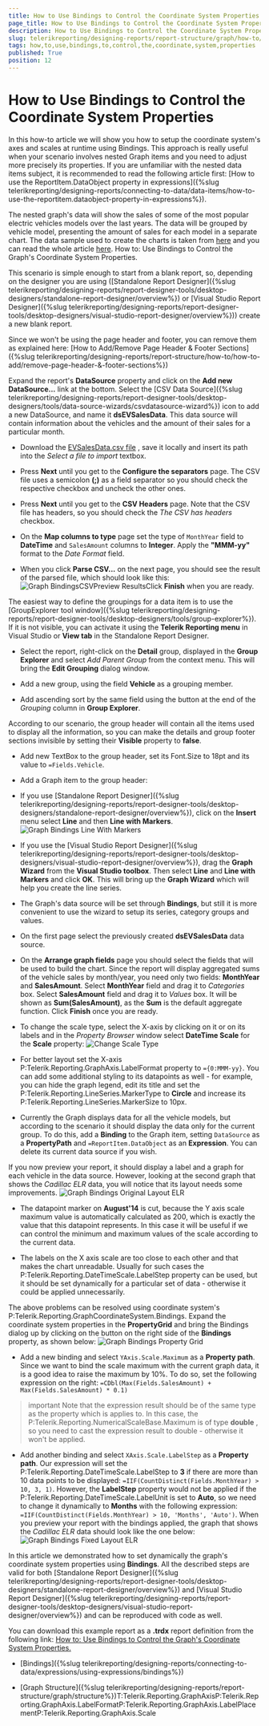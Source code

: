 ```yaml
---
title: How to Use Bindings to Control the Coordinate System Properties
page_title: How to Use Bindings to Control the Coordinate System Properties | for Telerik Reporting Documentation
description: How to Use Bindings to Control the Coordinate System Properties
slug: telerikreporting/designing-reports/report-structure/graph/how-to/how-to-use-bindings-to-control-the-coordinate-system-properties
tags: how,to,use,bindings,to,control,the,coordinate,system,properties
published: True
position: 12
---
```


# How to Use Bindings to Control the Coordinate System Properties



In this how-to article we will show you how to setup the coordinate system's axes and scales at runtime using Bindings.
        This approach is really useful when your scenario involves nested Graph items and you need to adjust more precisely its properties.
        If you are unfamiliar with the nested data items subject, it is recommended to read the following article first:
        [How to use the ReportItem.DataObject property in expressions]({%slug telerikreporting/designing-reports/connecting-to-data/data-items/how-to-use-the-reportitem.dataobject-property-in-expressions%}).
      

The nested graph's data will show the sales of some of the most popular electric vehicles models over the last years.
        The data will be grouped by vehicle model, presenting the amount of sales for each model in a separate chart.
        The data sample used to create the charts is taken from
        [here](http://jpwhitenissanleaf.com/)
        and you can read the whole article
        [here](http://jpwhitenissanleaf.com/2013/04/06/march-2013-sets-several-records-for-ev-sales/).
      How to: Use Bindings to Control the Graph's Coordinate System Properties.

This scenario is simple enough to start from a blank report, so, depending on the designer you are using
              ([Standalone Report Designer]({%slug telerikreporting/designing-reports/report-designer-tools/desktop-designers/standalone-report-designer/overview%})
              or [Visual Studio Report Designer]({%slug telerikreporting/designing-reports/report-designer-tools/desktop-designers/visual-studio-report-designer/overview%}))
              create a new blank report.
            

Since we won't be using the page header and footer, you can remove them as explained here:
              [How to Add/Remove Page Header & Footer Sections]({%slug telerikreporting/designing-reports/report-structure/how-to/how-to-add/remove-page-header-&-footer-sections%})

Expand the report's __DataSource__ property and click on the __Add new DataSource...__ link at the bottom.
              Select the [CSV Data Source]({%slug telerikreporting/designing-reports/report-designer-tools/desktop-designers/tools/data-source-wizards/csvdatasource-wizard%}) icon to add a new DataSource,
              and name it __dsEVSalesData__. This data source will contain information about the vehicles and the amount of their
              sales for a particular month.
            

* Download the
                  [EVSalesData.csv file](http://blogs.telerik.com/docs/default-source/reporting/evsalesinus.csv?sfvrsn=2)
                  , save it locally and insert its path into the *Select a file to import* textbox.
                

* Press __Next__ until you get to the __Configure the separators__ page.
                  The CSV file uses a semicolon __(;)__ as a field separator so you should check the respective checkbox
                  and uncheck the other ones.
                

* Press __Next__ until you get to the __CSV Headers__ page.
                  Note that the CSV file has headers, so you should check the *The CSV has headers* checkbox.
                

* On the __Map columns to type__ page set the type of `MonthYear` field
                  to __DateTime__ and `SalesAmount` columns to __Integer__.
                  Apply the __"MMM-yy"__ format to the *Date Format* field.
                

* When you click __Parse CSV...__ on the next page, you should see the result of the parsed file, which should look
                  like this:
                ![Graph BindingsCSVPreview Results](images/Graph/HowToUseBindingsToControlCoordSystemProperties/GraphBindingsCSVPreviewResults.png)Click __Finish__ when you are ready.
                

The easiest way to define the groupings for a data item is to use the [GroupExplorer tool window]({%slug telerikreporting/designing-reports/report-designer-tools/desktop-designers/tools/group-explorer%}).
              If it is not visible, you can activate it using the __Telerik Reporting menu__ in Visual Studio or __View tab__ in the Standalone Report Designer.
            

* Select the report, right-click on the __Detail__ group, displayed in the __Group Explorer__
                  and select *Add Parent Group* from the context menu. This will bring the __Edit Grouping__
                  dialog window.
                

* Add a new group, using the field __Vehicle__ as a grouping member.
                

* Add ascending sort by the same field using the button at the end of the *Grouping* column in __Group Explorer__.
                

According to our scenario, the group header will contain all the items used to display all the information,
              so you can make the details and group footer sections invisible by setting their __Visible__ property to __false__.
            

* Add new TextBox to the group header, set its Font.Size to 18pt and its value to `=Fields.Vehicle`.
                

* Add a Graph item to the group header:
                

* If you use [Standalone Report Designer]({%slug telerikreporting/designing-reports/report-designer-tools/desktop-designers/standalone-report-designer/overview%}),
                      click on the __Insert__ menu select __Line__ and then __Line with Markers__.
                    ![Graph Bindings Line With Markers](images/Graph/HowToUseBindingsToControlCoordSystemProperties/GraphBindingsLineWithMarkers.png)

* If you use the [Visual Studio Report Designer]({%slug telerikreporting/designing-reports/report-designer-tools/desktop-designers/visual-studio-report-designer/overview%}),
                      drag the __Graph Wizard__ from the __Visual Studio toolbox__. Then select __Line__ and __Line with Markers__ and click
                      __OK__.
                    This will bring up the __Graph Wizard__ which will help you create the line series.
                

* The Graph's data source will be set through __Bindings__, but still it is more convenient to use
                  the wizard to setup its series, category groups and values.
                

* On the first page select the previously created __dsEVSalesData__ data source.
                    

* On the __Arrange graph fields__ page you should select the fields that will be used to build the chart.
                      Since the report will display aggregated sums of the vehicle sales by month/year, you need only two fields:
                      __MonthYear__ and __SalesAmount__.
                      Select __MonthYear__ field and drag it to *Categories* box.
                      Select __SalesAmount__ field and drag it to *Values* box.
                      It will be shown as __Sum(SalesAmount)__, as the __Sum__ is the default aggregate function.
                      Click __Finish__ once you are ready.
                    

* To change the scale type, select the X-axis by clicking on it or on its labels and in the
                      *Property Browser* window select __DateTime Scale__ for the __Scale__ property:
                    ![Change Scale Type](images/Graph/HowToBarLineSeries/ChangeScaleType.png)

* For better layout set the X-axis
                      P:Telerik.Reporting.GraphAxis.LabelFormat
                      property to `={0:MMM-yy}`. You can add some additional styling to its datapoints as well -
                      for example, you can hide the graph legend, edit its title and
                      set the P:Telerik.Reporting.LineSeries.MarkerType
                      to __Circle__ and increase its P:Telerik.Reporting.LineSeries.MarkerSize
                      to 10px.
                    

* Currently the Graph displays data for all the vehicle models, but according to the scenario it should display the data
                  only for the current group. To do this, add a __Binding__ to the Graph item, setting
                  `DataSource` as a __PropertyPath__
                  and `=ReportItem.DataObject` as an __Expression__.
                  You can delete its current data source if you wish.
                

If you now preview your report, it should display a label and a graph for each vehicle in the data source.
              However, looking at the second graph that shows the *Cadillac ELR* data,
              you will notice that its layout needs some improvements.
            ![Graph Bindings Original Layout ELR](images/Graph/HowToUseBindingsToControlCoordSystemProperties/GraphBindingsOriginalLayout_ELR.png)

* The datapoint marker on __August'14__ is cut, because the Y axis scale maximum value is automatically
                  calculated as 200, which is exactly the value that this datapoint represents. In this case it will be useful if we can
                  control the minimum and maximum values of the scale according to the current data.
                

* The labels on the X axis scale are too close to each other and that makes the chart unreadable. Usually for such cases
                  the P:Telerik.Reporting.DateTimeScale.LabelStep
                  property can be used, but it should be set dynamically for a particular set of data - otherwise it could be
                  applied unnecessarily.
                

The above problems can be resolved using coordinate system's
              P:Telerik.Reporting.GraphCoordinateSystem.Bindings.
              Expand the coordinate system properties in the __PropertyGrid__ and bring the Bindings dialog up
              by clicking on the button on the right side of the __Bindings__ property, as shown below:
            ![Graph Bindings Property Grid](images/Graph/HowToUseBindingsToControlCoordSystemProperties/GraphBindingsPropertyGrid.png)

* Add a new binding and select `YAxis.Scale.Maximum` as a __Property path__.
                  Since we want to bind the scale maximum with the current graph data, it is a good idea to raise the maximum by 10%.
                  To do so, set the following expression on the right: `=CDbl(Max(Fields.SalesAmount) + Max(Fields.SalesAmount) * 0.1)`

>important Note that the expression result should be of the same type as the property which is applies to.                    In this case, the P:Telerik.Reporting.NumericalScaleBase.Maximum                    is of type  __double__ , so you need to cast the expression result  to double - otherwise it won't be applied.                  


* Add another binding and select `XAxis.Scale.LabelStep` as a __Property path__.
                  Our expression will set the P:Telerik.Reporting.DateTimeScale.LabelStep to 
                  __3__ if there are more than 10 data points to be displayed:
                  `=IIF(CountDistinct(Fields.MonthYear) > 10, 3, 1)`.
                However, the __LabelStep__ property would not be applied if the 
                  P:Telerik.Reporting.DateTimeScale.LabelUnit is set to __Auto__, 
                  so we need to change it dynamically to __Months__ with the following expression:
                  `=IIF(CountDistinct(Fields.MonthYear) > 10, 'Months', 'Auto')`.
                When you preview your report with the bindings applied, the graph that shows the *Cadillac ELR* data 
                  should look like the one below:
                ![Graph Bindings Fixed Layout ELR](images/Graph/HowToUseBindingsToControlCoordSystemProperties/GraphBindingsFixedLayout_ELR.png)

In this article we demonstrated how to set dynamically the graph's coordinate system properties using __Bindings__.
            All the described steps are valid for both
            [Standalone Report Designer]({%slug telerikreporting/designing-reports/report-designer-tools/desktop-designers/standalone-report-designer/overview%})
            and [Visual Studio Report Designer]({%slug telerikreporting/designing-reports/report-designer-tools/desktop-designers/visual-studio-report-designer/overview%}) and
            can be reproduced with code as well.
          

You can download this example report as a __.trdx__ report definition from the following link:
              [How to: Use Bindings to Control the Graph's Coordinate System Properties.](http://blogs.telerik.com/docs/default-source/reporting/graphbindingsexample.trdx?sfvrsn=2)

 * [Bindings]({%slug telerikreporting/designing-reports/connecting-to-data/expressions/using-expressions/bindings%})

 * [Graph Structure]({%slug telerikreporting/designing-reports/report-structure/graph/structure%})T:Telerik.Reporting.GraphAxisP:Telerik.Reporting.GraphAxis.LabelFormatP:Telerik.Reporting.GraphAxis.LabelPlacementP:Telerik.Reporting.GraphAxis.Scale
